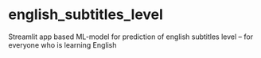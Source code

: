 # english_subtitles_level
Streamlit app based ML-model for prediction of english subtitles level – for everyone who is learning English
